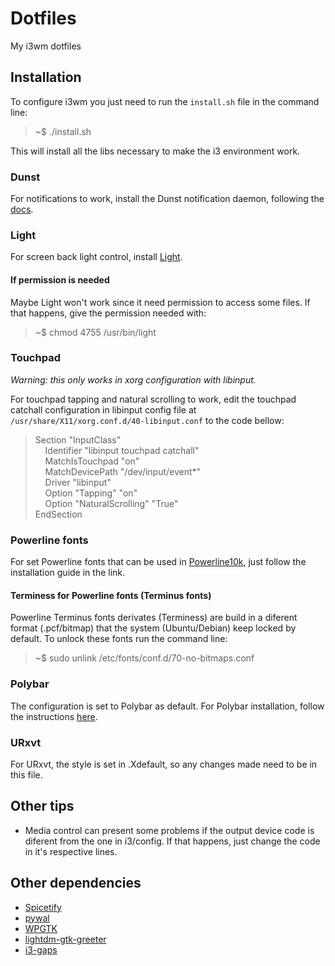 # Dotfiles
My i3wm dotfiles

## Installation

To configure i3wm you just need to run the `install.sh` file in the command line:
> ~$ ./install.sh

This will install all the libs necessary to make the i3 environment work.

### Dunst

For notifications to work, install the Dunst notification daemon, following the [docs](https://github.com/dunst-project/dunst).

### Light

For screen back light control, install [Light](http://haikarainen.github.io/light/).

#### If permission is needed

Maybe Light won't work since it need permission to access some files. If that happens, give the permission needed with:

> ~$ chmod 4755 /usr/bin/light

### Touchpad

*Warning: this only works in xorg configuration with libinput.*

For touchpad tapping and natural scrolling to work, edit the touchpad catchall configuration in libinput config file at `/usr/share/X11/xorg.conf.d/40-libinput.conf` to the code bellow:

> Section "InputClass"  
> &nbsp;&nbsp;&nbsp;&nbsp;Identifier "libinput touchpad catchall"  
> &nbsp;&nbsp;&nbsp;&nbsp;MatchIsTouchpad "on"  
> &nbsp;&nbsp;&nbsp;&nbsp;MatchDevicePath "/dev/input/event*"  
> &nbsp;&nbsp;&nbsp;&nbsp;Driver "libinput"  
>	&nbsp;&nbsp;&nbsp;&nbsp;Option "Tapping" "on"  
>	&nbsp;&nbsp;&nbsp;&nbsp;Option "NaturalScrolling" "True"  
> EndSection

### Powerline fonts

For set Powerline fonts that can be used in [Powerline10k](https://github.com/romkatv/powerlevel10k), just follow the installation guide in the link.

#### Terminess for Powerline fonts (Terminus fonts)

Powerline Terminus fonts derivates (Terminess) are build in a diferent format (.pcf/bitmap) that the system (Ubuntu/Debian) keep locked by default. To unlock these fonts run the command line:

> ~$ sudo unlink /etc/fonts/conf.d/70-no-bitmaps.conf

### Polybar

The configuration is set to Polybar as default. For Polybar installation, follow the instructions [here](https://github.com/polybar/polybar).

### URxvt

For URxvt, the style is set in .Xdefault, so any changes made need to be in this file.

## Other tips

- Media control can present some problems if the output device code is diferent from the one in i3/config. If that happens, just change the code in it's respective lines.

## Other dependencies

- [Spicetify](https://github.com/khanhas/Spicetify)
- [pywal](https://github.com/dylanaraps/pywal)
- [WPGTK](https://github.com/deviantfero/wpgtk)
- [lightdm-gtk-greeter](https://www.archlinux.org/packages/extra/x86_64/lightdm-gtk-greeter/)
- [i3-gaps](https://github.com/Airblader/i3)